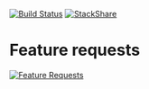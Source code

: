 [![Build Status](https://travis-ci.org/filmhubhq/filmhubhq.github.io.svg?branch=master)](https://travis-ci.org/filmhubhq/filmhubhq.github.io)
[![StackShare](https://img.shields.io/badge/tech-stack-0690fa.svg?style=flat)](https://stackshare.io/klausbadelt/filmhub)

# Feature requests

[![Feature Requests](http://feathub.com/filmhubhq/filmhub.github.io?format=svg)](http://feathub.com/filmhubhq/filmhubhq.github.io)
